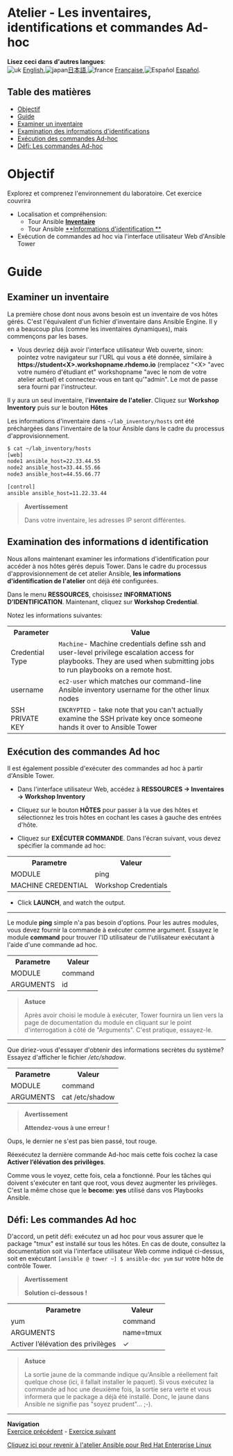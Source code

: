 # Atelier - Les inventaires, identifications et commandes Ad-hoc

**Lisez ceci dans d'autres langues**:
<br>![uk](../../../images/uk.png) [English](README.md),![japan](../../../images/japan.png)[日本語](README.ja.md),![france](../../../images/fr.png) [Française](README.fr.md),![Español](../../../images/col.png) [Español](README.es.md).

## Table des matières

* [Objectif](#objectif)
* [Guide](#guide)
* [Examiner un inventaire](#examiner-un-inventaire)
* [Examination des informations d'identifications](#Examination-des-informations-d-identification)
* [Exécution des commandes Ad-hoc](#exécution-des-commandes-ad-hoc)
* [Défi: Les commandes Ad-hoc](#défi-les-commandes-ad-hoc)

# Objectif

Explorez et comprenez l'environnement du laboratoire. Cet exercice couvrira
- Localisation et compréhension:
  - Tour Ansible [**Inventaire**](https://docs.ansible.com/ansible-tower/latest/html/userguide/inventories.html)
  - Tour Ansible [**Informations d'identification **](https://docs.ansible.com/ansible-tower/latest/html/userguide/credentials.html)
- Exécution de commandes ad hoc via l'interface utilisateur Web d'Ansible Tower

# Guide

## Examiner un inventaire

La première chose dont nous avons besoin est un inventaire de vos hôtes gérés. C'est l'équivalent d'un fichier d'inventaire dans Ansible Engine. Il y en a beaucoup plus (comme les inventaires dynamiques), mais commençons par les bases.

  - Vous devriez déjà avoir l'interface utilisateur Web ouverte, sinon: pointez votre navigateur sur l'URL qui vous a été donnée, similaire à **https://student\<X\>.workshopname.rhdemo.io** (remplacez "\<X\> "avec votre numéro d'étudiant et" workshopname "avec le nom de votre atelier actuel) et connectez-vous en tant qu'"admin". Le mot de passe sera fourni par l'instructeur.

Il y aura un seul inventaire, l'**inventaire de l'atelier**. Cliquez sur **Workshop Inventory** puis sur le bouton **Hôtes**

Les informations d'inventaire dans `~/lab_inventory/hosts` ont été préchargées dans l'inventaire de la tour Ansible dans le cadre du processus d'approvisionnement.

```bash
$ cat ~/lab_inventory/hosts
[web]
node1 ansible_host=22.33.44.55
node2 ansible_host=33.44.55.66
node3 ansible_host=44.55.66.77

[control]
ansible ansible_host=11.22.33.44
```
> **Avertissement**
>
> Dans votre inventaire, les adresses IP seront différentes.

## Examination des informations d identification

Nous allons maintenant examiner les informations d'identification pour accéder à nos hôtes gérés depuis Tower. Dans le cadre du processus d'approvisionnement de cet atelier Ansible, **les informations d'identification de l'atelier** ont déjà été configurées.

Dans le menu **RESSOURCES**, choisissez **INFORMATIONS D’IDENTIFICATION**. Maintenant, cliquez sur **Workshop Credential**.

Notez les informations suivantes:

<table>
  <tr>
    <th>Parameter</th>
    <th>Value</th>
  </tr>
  <tr>
    <td>Credential Type</td>
    <td><code>Machine</code>- Machine credentials define ssh and user-level privilege escalation access for playbooks. They are used when submitting jobs to run playbooks on a remote host.</td>
  </tr>
  <tr>
    <td>username</td>
    <td><code>ec2-user</code> which matches our command-line Ansible inventory username for the other linux nodes</td>
  </tr>
  <tr>
    <td>SSH PRIVATE KEY</td>
    <td><code>ENCRYPTED</code> - take note that you can't actually examine the SSH private key once someone hands it over to Ansible Tower</td>
  </tr>
</table>


## Exécution des commandes Ad hoc

Il est également possible d'exécuter des commandes ad hoc à partir d'Ansible Tower.

   - Dans l'interface utilisateur Web, accédez à **RESSOURCES → Inventaires → Workshop Inventory**

   - Cliquez sur le bouton **HÔTES** pour passer à la vue des hôtes et sélectionnez les trois hôtes en cochant les cases à gauche des entrées d'hôte.

   - Cliquez sur **EXÉCUTER COMMANDE**. Dans l'écran suivant, vous devez spécifier la commande ad hoc:
  <table>
    <tr>
      <th>Parametre</th>
      <th>Valeur</th>
    </tr>
    <tr>
      <td>MODULE</td>
      <td>ping</td>
    </tr>
    <tr>
      <td>MACHINE CREDENTIAL</td>
      <td>Workshop Credentials</td>
    </tr>
  </table>

  - Click **LAUNCH**, and watch the output.

<hr>

Le module **ping** simple n'a pas besoin d'options. Pour les autres modules, vous devez fournir la commande à exécuter comme argument. Essayez le module **command** pour trouver l'ID utilisateur de l'utilisateur exécutant à l'aide d'une commande ad hoc.
  <table>
    <tr>
      <th>Parametre</th>
      <th>Valeur</th>
    </tr>
    <tr>
      <td>MODULE</td>
      <td>command</td>
    </tr>
    <tr>
      <td>ARGUMENTS</td>
      <td>id</td>
    </tr>
  </table>

> **Astuce**
>
> Après avoir choisi le module à exécuter, Tower fournira un lien vers la page de documentation du module en cliquant sur le point d'interrogation à côté de "Arguments". C'est pratique, essayez-le.

<hr>

Que diriez-vous d'essayer d'obtenir des informations secrètes du système? Essayez d'afficher le fichier */etc/shadow*.

<table>
  <tr>
    <th>Parametre</th>
    <th>Valeur</th>
  </tr>
  <tr>
    <td>MODULE</td>
    <td>command</td>
  </tr>
  <tr>
    <td>ARGUMENTS</td>
    <td>cat /etc/shadow</td>
  </tr>
</table>


> **Avertissement**
>
> **Attendez-vous à une erreur \!**

Oups, le dernier ne s'est pas bien passé, tout rouge.

Réexécutez la dernière commande Ad-hoc mais cette fois cochez la case **Activer l’élévation des privilèges**.

Comme vous le voyez, cette fois, cela a fonctionné. Pour les tâches qui doivent s'exécuter en tant que root, vous devez augmenter les privilèges. C'est la même chose que le **become: yes** utilisé dans vos Playbooks Ansible.

## Défi: Les commandes Ad hoc

D'accord, un petit défi: exécutez un ad hoc pour vous assurer que le package "tmux" est installé sur tous les hôtes. En cas de doute, consultez la documentation soit via l'interface utilisateur Web comme indiqué ci-dessus, soit en exécutant `[ansible @ tower ~] $ ansible-doc yum` sur votre hôte de contrôle Tower.

> **Avertissement**
>
> **Solution ci-dessous \!**

<table>
  <tr>
    <th>Parametre</th>
    <th>Valeur</th>
  </tr>
  <tr>
    <td>yum</td>
    <td>command</td>
  </tr>
  <tr>
    <td>ARGUMENTS</td>
    <td>name=tmux</td>
  </tr>
  <tr>
    <td>Activer l’élévation des privilèges</td>
    <td>✓</td>
  </tr>
</table>

> **Astuce**
>
> La sortie jaune de la commande indique qu'Ansible a réellement fait quelque chose (ici, il fallait installer le paquet). Si vous exécutez la commande ad hoc une deuxième fois, la sortie sera verte et vous informera que le package a déjà été installé. Donc, le jaune dans Ansible ne signifie pas "soyez prudent"… ;-).
----
**Navigation**
<br>
[Exercice précédent](../2.1-intro/README.fr.md) - [Exercice suivant](../2.3-projects/README.fr.md)

[Cliquez ici pour revenir à l'atelier Ansible pour Red Hat Enterprise Linux](../README.fr.md)
